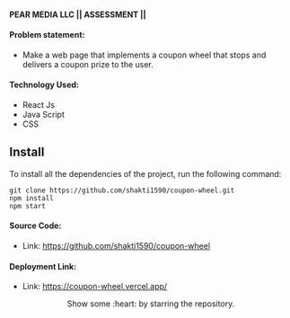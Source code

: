 #### PEAR MEDIA LLC || ASSESSMENT ||

#### Problem statement:
 - Make a web page that implements a coupon wheel that stops and delivers a coupon prize to the user.

#### Technology Used:
 - React Js
 - Java Script
 - CSS

 ## Install

To install all the dependencies of the project, run the following command:

    git clone https://github.com/shakti1590/coupon-wheel.git
    npm install
    npm start


#### Source Code:
 - Link: https://github.com/shakti1590/coupon-wheel


#### Deployment Link:
 - Link: https://coupon-wheel.vercel.app/



<p align="center">
  Show some :heart: by starring the repository.
</p>
